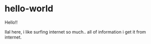 # hello-world

Hello!!

Ilal here, i like surfing internet so much.. all of information i get it from internet.

